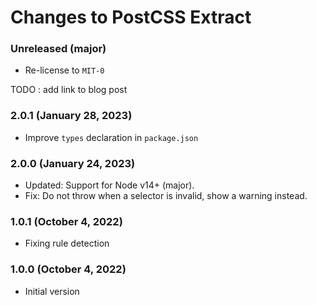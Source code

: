 # Changes to PostCSS Extract

### Unreleased (major)

- Re-license to `MIT-0`

TODO : add link to blog post

### 2.0.1 (January 28, 2023)

- Improve `types` declaration in `package.json`

### 2.0.0 (January 24, 2023)

- Updated: Support for Node v14+ (major).
- Fix: Do not throw when a selector is invalid, show a warning instead.

### 1.0.1 (October 4, 2022)

- Fixing rule detection

### 1.0.0 (October 4, 2022)

- Initial version
